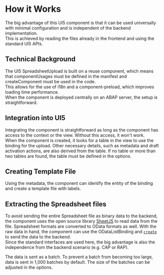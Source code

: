 # How it Works

The big advantage of this UI5 component is that it can be used universally with minimal configuration and is independent of the backend implementation.  
This is achieved by reading the files already in the frontend and using the standard UI5 APIs.

## Technical Background

The UI5 SpreadsheetUpload is built on a reuse component, which means that componentUsages must be defined in the manifest and createComponent must be used in the code.  
This allows for the use of i18n and a component-preload, which improves loading time performance.  
When the component is deployed centrally on an ABAP server, the setup is straightforward.

## Integration into UI5

Integrating the component is straightforward as long as the component has access to the context or the view. Without this access, it won't work.  
When the component is created, it looks for a table in the view to use the binding for the upload. Other necessary details, such as metadata and draft activation actions, are also derived from the table. If no table or more than two tables are found, the table must be defined in the options.

## Creating Template File

Using the metadata, the component can identify the entity of the binding and create a template file with labels.

## Extracting the Spreadsheet files

To avoid sending the entire Spreadsheet file as binary data to the backend, the component uses the open source library [SheetJS](https://sheetjs.com/) to read data from the file. Spreadsheet formats are converted to OData formats as well. With the raw data in hand, the component can use the ODataListBinding and [`create`](https://ui5.sap.com/#/api/sap.ui.model.odata.v4.ODataListBinding%23methods/create) to send the data to the backend.  
Since the standard interfaces are used here, the big advantage is also the independence from the backend scenario (e.g. CAP or RAP).  

The data is sent as a batch. To prevent a batch from becoming too large, data is sent in 1,000 batches by default.
The size of the batches can be adjusted in the options.